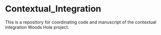 # Contextual_Integration
This is a repository for coordinating code and manuscript of the contextual integration Woods Hole project.

